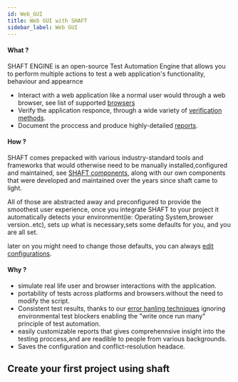 ```yaml
---
id: Web_GUI
title: Web GUI with SHAFT
sidebar_label: Web GUI
---
```


 

#### What ? 
SHAFT ENGINE is an open-source Test Automation Engine that allows you to perform multiple actions to test a web application's functionality, behaviour and appearnce
- Interact with a web application like a normal user would through a web browser, see list of supported [browsers]
- Verify the application responce, through a wide variety of [verification methods].
- Document the proccess and produce highly-detailed [reports].

#### How ? 
SHAFT comes prepacked with various industry-standard tools and frameworks that would otherwise need to be manually installed,configured and maintained, see [SHAFT components], along with our own components that were developed and maintained over the years since shaft came to light.

All of those are abstracted away and preconfigured to provide the smoothest user experience, once you integrate SHAFT to your project it automatically detects your environment(ie: Operating System,browser version..etc), sets up what is necessary,sets some defaults for you, and you are all set.

later on you might need to change those defaults, you can always [edit configurations].
#### Why ? 
- simulate real life user and browser interactions with the application. 
- portability of tests across platforms and browsers.without the need to modify the script.
- Consistent test results, thanks to our [error hanling techniques] ignoring environmental test blockers enabling the "write once run many" principle of test automation.
- easily customizable reports that gives comprehennsive insight into the testing proccess,and are readible to people from various backgrounds.
- Saves the configuration and conflict-resolution headace.


## Create your first project using shaft 


 [browsers]: <todo>
  [reports]: <todo>
[verification methods]: <todo>
[SHAFT components]: <todo>
[error hanling techniques]: <todo>
[edit configurations]: <todo>
